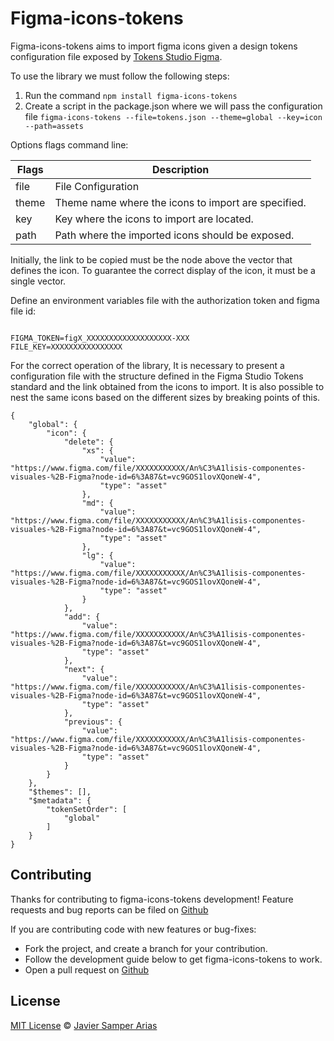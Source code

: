 # Figma-icons-tokens

Figma-icons-tokens aims to import figma icons given a design tokens configuration file exposed by [Tokens Studio Figma](https://tokens.studio/).

To use the library we must follow the following steps:

1. Run the command `npm install figma-icons-tokens`
2. Create a script in the package.json where we will pass the configuration file `figma-icons-tokens --file=tokens.json --theme=global --key=icon --path=assets`

Options flags command line:

| Flags | Description                                         |
| ----- | --------------------------------------------------- |
| file  | File Configuration                                  |
| theme | Theme name where the icons to import are specified. |
| key   | Key where the icons to import are located.          |
| path  | Path where the imported icons should be exposed.    |


Initially, the link to be copied must be the node above the vector that defines the icon. To guarantee the correct display of the icon, it must be a single vector.

Define an environment variables file with the authorization token and figma file id:

```

FIGMA_TOKEN=figX_XXXXXXXXXXXXXXXXXXX-XXX
FILE_KEY=XXXXXXXXXXXXXXXX

```

For the correct operation of the library, It is necessary to present a configuration file with the structure defined in the Figma Studio Tokens standard and the link obtained from the icons to import. It is also possible to nest the same icons based on the different sizes by breaking points of this.

```
{
    "global": {
        "icon": {
            "delete": {
                "xs": {
                    "value": "https://www.figma.com/file/XXXXXXXXXXX/An%C3%A1lisis-componentes-visuales-%2B-Figma?node-id=6%3A87&t=vc9GOS1lovXQoneW-4",
                    "type": "asset"
                },
                "md": {
                    "value": "https://www.figma.com/file/XXXXXXXXXXX/An%C3%A1lisis-componentes-visuales-%2B-Figma?node-id=6%3A87&t=vc9GOS1lovXQoneW-4",
                    "type": "asset"
                },
                "lg": {
                    "value": "https://www.figma.com/file/XXXXXXXXXXX/An%C3%A1lisis-componentes-visuales-%2B-Figma?node-id=6%3A87&t=vc9GOS1lovXQoneW-4",
                    "type": "asset"
                }
            },
            "add": {
                "value": "https://www.figma.com/file/XXXXXXXXXXX/An%C3%A1lisis-componentes-visuales-%2B-Figma?node-id=6%3A87&t=vc9GOS1lovXQoneW-4",
                "type": "asset"
            },
            "next": {
                "value": "https://www.figma.com/file/XXXXXXXXXXX/An%C3%A1lisis-componentes-visuales-%2B-Figma?node-id=6%3A87&t=vc9GOS1lovXQoneW-4",
                "type": "asset"
            },
            "previous": {
                "value": "https://www.figma.com/file/XXXXXXXXXXX/An%C3%A1lisis-componentes-visuales-%2B-Figma?node-id=6%3A87&t=vc9GOS1lovXQoneW-4",
                "type": "asset"
            }
        }
    },
    "$themes": [],
    "$metadata": {
        "tokenSetOrder": [
            "global"
        ]
    }
}
```

## Contributing

Thanks for contributing to figma-icons-tokens development!
Feature requests and bug reports can be filed on [Github](https://github.com/Jsamper92/figma-icons-tokens)

If you are contributing code with new features or bug-fixes:

- Fork the project, and create a branch for your contribution.
- Follow the development guide below to get figma-icons-tokens to work.
- Open a pull request on [Github](https://github.com/Jsamper92/figma-icons-tokens/issues)


## License

[MIT License](LICENSE) © [Javier Samper Arias](https://github.com/Jsamper92)
